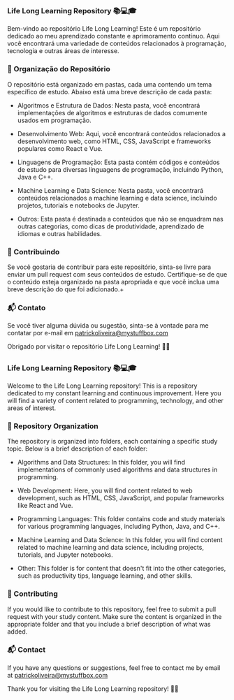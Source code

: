 ### Life Long Learning Repository 📚💻🎓
Bem-vindo ao repositório Life Long Learning! Este é um repositório dedicado ao meu aprendizado constante e aprimoramento contínuo. Aqui você encontrará uma variedade de conteúdos relacionados à programação, tecnologia e outras áreas de interesse.

### 📂 Organização do Repositório
O repositório está organizado em pastas, cada uma contendo um tema específico de estudo. Abaixo está uma breve descrição de cada pasta:

  - Algoritmos e Estrutura de Dados: Nesta pasta, você encontrará implementações de algoritmos e estruturas de dados comumente usados em programação.

  - Desenvolvimento Web: Aqui, você encontrará conteúdos relacionados a desenvolvimento web, como HTML, CSS, JavaScript e frameworks populares como React e Vue.

  - Linguagens de Programação: Esta pasta contém códigos e conteúdos de estudo para diversas linguagens de programação, incluindo Python, Java e C++.

  - Machine Learning e Data Science: Nesta pasta, você encontrará conteúdos relacionados a machine learning e data science, incluindo projetos, tutoriais e notebooks de Jupyter.

  - Outros: Esta pasta é destinada a conteúdos que não se enquadram nas outras categorias, como dicas de produtividade, aprendizado de idiomas e outras habilidades.
  
### 📝 Contribuindo
Se você gostaria de contribuir para este repositório, sinta-se livre para enviar um pull request com seus conteúdos de estudo. Certifique-se de que o conteúdo esteja organizado na pasta apropriada e que você inclua uma breve descrição do que foi adicionado.+

### 📬 Contato
Se você tiver alguma dúvida ou sugestão, sinta-se à vontade para me contatar por e-mail em patrickoliveira@mystuffbox.com

Obrigado por visitar o repositório Life Long Learning! 👋🏼

##

### Life Long Learning Repository 📚💻🎓
Welcome to the Life Long Learning repository! This is a repository dedicated to my constant learning and continuous improvement. Here you will find a variety of content related to programming, technology, and other areas of interest.

### 📂 Repository Organization
The repository is organized into folders, each containing a specific study topic. Below is a brief description of each folder:


  - Algorithms and Data Structures: In this folder, you will find implementations of commonly used algorithms and data structures in programming.


  - Web Development: Here, you will find content related to web development, such as HTML, CSS, JavaScript, and popular frameworks like React and Vue.


  - Programming Languages: This folder contains code and study materials for various programming languages, including Python, Java, and C++.


  - Machine Learning and Data Science: In this folder, you will find content related to machine learning and data science, including projects, tutorials, and Jupyter notebooks.


  - Other: This folder is for content that doesn't fit into the other categories, such as productivity tips, language learning, and other skills.

### 📝 Contributing
If you would like to contribute to this repository, feel free to submit a pull request with your study content. Make sure the content is organized in the appropriate folder and that you include a brief description of what was added.


### 📬 Contact
If you have any questions or suggestions, feel free to contact me by email at patrickoliveira@mystuffbox.com

Thank you for visiting the Life Long Learning repository! 👋🏼
